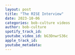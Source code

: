 ```yaml
---
layout: post
title: "The RISE Interview"
date: 2023-10-06
categories: bob-culture videos
author: bob-culture
spotify_track_id: 
youtube_video_id: bG3DnwrS36c
apple_track_id: 
youtube_metadata: 
---
```

